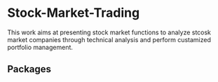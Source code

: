 # Stock-Market-Trading

This work aims at presenting stock market functions to analyze stcosk market companies through technical analysis and perform custamized portfolio management.

## Packages


